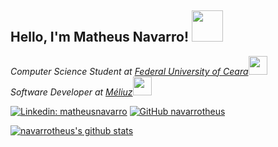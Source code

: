 <h2> Hello, I'm Matheus Navarro! <img src="https://media.giphy.com/media/bcKmIWkUMCjVm/source.gif" width="50"></h2>
<p><em>Computer Science Student at <a href="https://cc.ufc.br/">Federal University of Ceara</a><img src="https://media.giphy.com/media/U3PPYWIvtXFQrhphSL/source.gif" width="30"></br>Software Developer at <a href="https://www.meliuz.com.br">Méliuz</a><img src="https://media.giphy.com/media/WUlplcMpOCEmTGBtBW/giphy.gif" width="30">
</em></p>

<!-- [![Twitter: navarrotheus](https://img.shields.io/twitter/follow/navarrotheus?style=social)](https://twitter.com/navarrotheus) -->
[![Linkedin: matheusnavarro](https://img.shields.io/badge/-matheusnavarro-blue?style=flat-square&logo=Linkedin&logoColor=white&link=https://www.linkedin.com/in/matheusnavarro/)](https://www.linkedin.com/in/matheusnavarro)
[![GitHub navarrotheus](https://img.shields.io/github/followers/navarrotheus?label=follow&style=social)](https://github.com/navarrotheus)

[![navarrotheus's github stats](https://github-readme-stats.vercel.app/api?username=navarrotheus)](https://github.com/navarrotheus/github-readme-stats)
